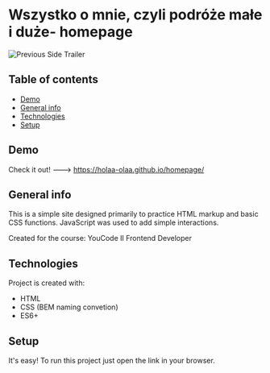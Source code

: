 # Wszystko o mnie, czyli podróże małe i duże- homepage

![Previous Side Trailer](readmeGif.gif)

## Table of contents
* [Demo](#demo)
* [General info](#general-info)
* [Technologies](#technologies)
* [Setup](#setup)

## Demo
Check it out! ---> https://holaa-olaa.github.io/homepage/

## General info
This is a simple site designed primarily to practice HTML markup and basic CSS functions. JavaScript was used to add simple interactions.

Created for the course: YouCode II Frontend Developer

## Technologies
Project is created with:
* HTML
* CSS (BEM naming convetion)
* ES6+
	
## Setup
It's easy! To run this project just open the link in your browser.
